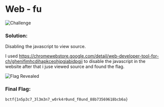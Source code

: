 # Web - fu

![Challenge](https://github.com/x03ee/H7CTF-Writeups/blob/main/misc/had%20lunch/challenge.png)

### Solution:
Disabling the javascript to view source.

I used https://chromewebstore.google.com/detail/web-developer-tool-for-ch/ghenifimhcdihapkceohjpgiabidpgji to disable the javascript in the website after that i juse viewed source and found the flag.

 
![Flag Revealed](https://github.com/x03ee/H7CTF-Writeups/blob/main/misc/had%20lunch/flag.png)

### Final Flag:
```
bctf{1n5p3c7_3l3m3n7_w0rk4r0und_f0und_88b73569618bcb6a}
```

